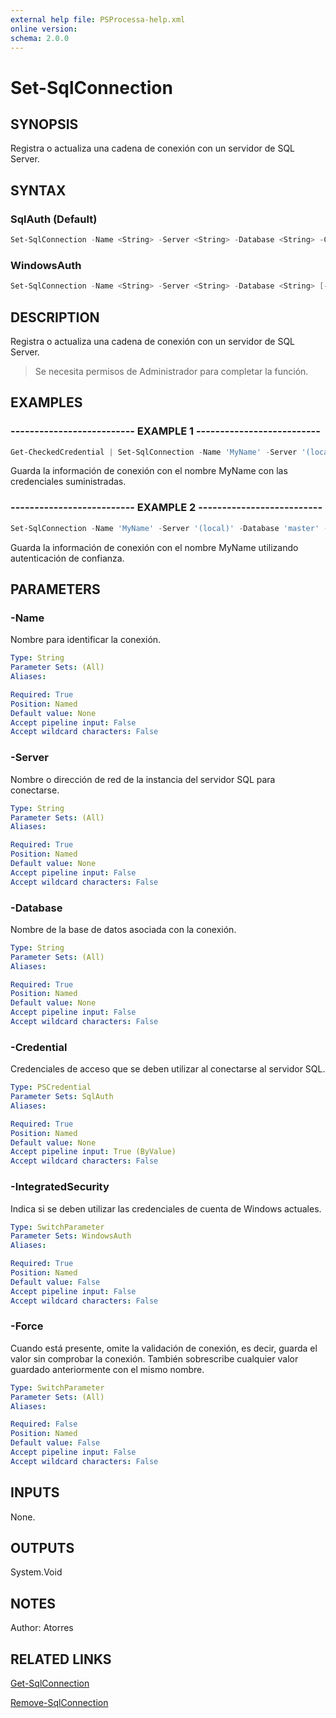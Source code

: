 ```yaml
---
external help file: PSProcessa-help.xml
online version: 
schema: 2.0.0
---
```


# Set-SqlConnection

## SYNOPSIS
Registra o actualiza una cadena de conexión con un servidor de SQL Server.

## SYNTAX

### SqlAuth (Default)
```powershell
Set-SqlConnection -Name <String> -Server <String> -Database <String> -Credential <PSCredential> [-Force]
```

### WindowsAuth
```powershell
Set-SqlConnection -Name <String> -Server <String> -Database <String> [-IntegratedSecurity] [-Force]
```

## DESCRIPTION
Registra o actualiza una cadena de conexión con un servidor de SQL Server.
> Se necesita permisos de Administrador para completar la función.

## EXAMPLES

### -------------------------- EXAMPLE 1 --------------------------
```powershell
Get-CheckedCredential | Set-SqlConnection -Name 'MyName' -Server '(local)' -Database 'master'
```

Guarda la información de conexión con el nombre MyName con las credenciales suministradas.

### -------------------------- EXAMPLE 2 --------------------------
```powershell
Set-SqlConnection -Name 'MyName' -Server '(local)' -Database 'master' -IntegratedSecurity
```

Guarda la información de conexión con el nombre MyName utilizando autenticación de confianza.

## PARAMETERS

### -Name
Nombre para identificar la conexión.

```yaml
Type: String
Parameter Sets: (All)
Aliases: 

Required: True
Position: Named
Default value: None
Accept pipeline input: False
Accept wildcard characters: False
```

### -Server
Nombre o  dirección de red de la instancia del servidor SQL para conectarse.

```yaml
Type: String
Parameter Sets: (All)
Aliases: 

Required: True
Position: Named
Default value: None
Accept pipeline input: False
Accept wildcard characters: False
```

### -Database
Nombre de la base de datos asociada con la conexión.

```yaml
Type: String
Parameter Sets: (All)
Aliases: 

Required: True
Position: Named
Default value: None
Accept pipeline input: False
Accept wildcard characters: False
```

### -Credential
Credenciales de acceso que se deben utilizar al conectarse al servidor SQL.

```yaml
Type: PSCredential
Parameter Sets: SqlAuth
Aliases: 

Required: True
Position: Named
Default value: None
Accept pipeline input: True (ByValue)
Accept wildcard characters: False
```

### -IntegratedSecurity
Indica si se deben utilizar las credenciales de cuenta de Windows actuales.

```yaml
Type: SwitchParameter
Parameter Sets: WindowsAuth
Aliases: 

Required: True
Position: Named
Default value: False
Accept pipeline input: False
Accept wildcard characters: False
```

### -Force
Cuando está presente, omite la validación de conexión, es decir, guarda el valor sin comprobar la conexión.
También sobrescribe cualquier valor guardado anteriormente con el mismo nombre.

```yaml
Type: SwitchParameter
Parameter Sets: (All)
Aliases: 

Required: False
Position: Named
Default value: False
Accept pipeline input: False
Accept wildcard characters: False
```

## INPUTS
None.

## OUTPUTS

System.Void

## NOTES
Author: Atorres

## RELATED LINKS
[Get-SqlConnection](Get-SqlConnection.md)

[Remove-SqlConnection](Remove-SqlConnection.md)
